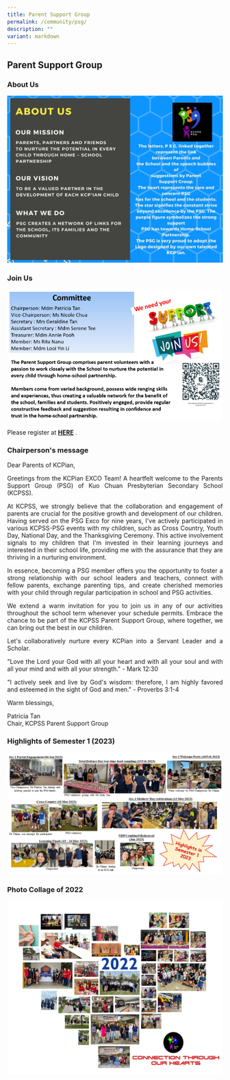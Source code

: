 ```yaml
---
title: Parent Support Group
permalink: /community/psg/
description: ""
variant: markdown
---
```

## Parent Support Group



### About Us

![](/images/Our%20People/PSG%202.jpg)


### Join Us
![](/images/Our%20People/PSG/psg2024.png)

Please register at&nbsp;**[HERE](https://go.gov.sg/kcpss-psgmember-registration-form)**&nbsp;.

### Chairperson's message

Dear Parents of KCPian,

<p style="text-align: justify;">Greetings from the KCPian EXCO Team! A heartfelt welcome to the Parents Support Group (PSG) of Kuo Chuan Presbyterian Secondary School (KCPSS).</p>

<p style="text-align: justify;">At KCPSS, we strongly believe that the collaboration and engagement of parents are crucial for the positive growth and development of our children. Having served on the PSG Exco for nine years, I've actively participated in various KCPSS-PSG events with my children, such as Cross Country, Youth Day, National Day, and the Thanksgiving Ceremony. This active involvement signals to my children that I'm invested in their learning journeys and interested in their school life, providing me with the assurance that they are thriving in a nurturing environment.</p>

<p style="text-align: justify;">In essence, becoming a PSG member offers you the opportunity to foster a strong relationship with our school leaders and teachers, connect with fellow parents, exchange parenting tips, and create cherished memories with your child through regular participation in school and PSG activities.</p>

<p style="text-align: justify;">We extend a warm invitation for you to join us in any of our activities throughout the school term whenever your schedule permits. Embrace the chance to be part of the KCPSS Parent Support Group, where together, we can bring out the best in our children.</p>

<p style="text-align: justify;">Let's collaboratively nurture every KCPian into a Servant Leader and a Scholar.</p>

<p style="text-align: justify;">"Love the Lord your God with all your heart and with all your soul and with all your mind and with all your strength." - Mark 12:30</p>

<p style="text-align: justify;">"I actively seek and live by God's wisdom: therefore, I am highly favored and esteemed in the sight of God and men." - Proverbs 3:1-4</p>

Warm blessings,

Patricia Tan<br>
Chair, KCPSS Parent Support Group



### Highlights of Semester 1 (2023)
![](/images/Our%20People/PSG/psg_sem1.jpg)
### Photo Collage of 2022
![](/images%2FOur%20People/psgpg2.png)